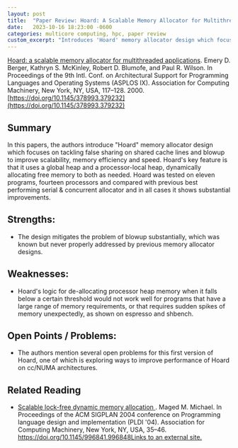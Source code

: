 ```yaml
---
layout: post
title:  "Paper Review: Hoard: A Scalable Memory Allocator for Multithreaded Applications"
date:   2023-10-16 18:23:00 -0600
categories: multicore computing, hpc, paper review
custom_excerpt: "Introduces 'Hoard' memory allocator design which focuses on tackling false sharing on shared cache lines and blowup to improve scalability, memory efficiency and speed. Hoard's key feature is that it uses a global heap and a processor-local heap."
---
```

[Hoard: a scalable memory allocator for multithreaded applications](https://people.cs.umass.edu/~emery/pubs/berger-asplos2000.pdf). Emery D. Berger, Kathryn S. McKinley, Robert D. Blumofe, and Paul R. Wilson. In Proceedings of the 9th Intl. Conf. on Architectural Support for Programming Languages and Operating Systems (ASPLOS IX). Association for Computing Machinery, New York, NY, USA, 117–128.  2000. 
[https://doi.org/10.1145/378993.379232](https://doi.org/10.1145/378993.379232)

## Summary

In this papers, the authors introduce "Hoard" memory allocator design which focuses on tackling false sharing on shared cache lines and blowup to improve scalability, memory efficiency and speed. Hoard's key feature is that it uses a global heap and a processor-local heap, dynamically allocating free memory to both as needed. Hoard was tested on eleven programs, fourteen processors and compared with previous best performing serial & concurrent allocator and in all cases it shows substantial improvements. 

## Strengths:

* The design mitigates the problem of blowup substantially, which was known but never properly addressed by previous memory allocator designs. 
## Weaknesses:

* Hoard's logic for de-allocating processor heap memory when it falls below a certain threshold would not work well for programs that have a large range of memory requirements, or that requires sudden spikes of memory unexpectedly, as shown on espresso and shbench.  
## Open Points / Problems:

* The authors mention several open problems for this first version of Hoard, one of which is exploring ways to improve performance of Hoard on cc/NUMA architectures.

## Related Reading
* [Scalable lock-free dynamic memory allocation ](https://www.cs.tufts.edu/~nr/cs257/archive/neal-glew/mcrt/Non-blocking%20data%20structures/p35-michael.pdf). Maged M. Michael. In Proceedings of the ACM SIGPLAN 2004 conference on Programming language design and implementation (PLDI '04). Association for Computing Machinery, New York, NY, USA, 35–46. [ https://doi.org/10.1145/996841.996848Links to an external site.
](https://doi.org/10.1145/996841.996848)